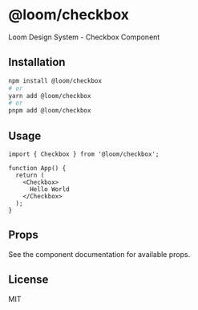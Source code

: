 # @loom/checkbox

Loom Design System - Checkbox Component

## Installation

```bash
npm install @loom/checkbox
# or
yarn add @loom/checkbox
# or
pnpm add @loom/checkbox
```

## Usage

```tsx
import { Checkbox } from '@loom/checkbox';

function App() {
  return (
    <Checkbox>
      Hello World
    </Checkbox>
  );
}
```

## Props

See the component documentation for available props.

## License

MIT
